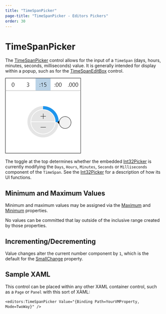 ```yaml
---
title: "TimeSpanPicker"
page-title: "TimeSpanPicker - Editors Pickers"
order: 30
---
```

# TimeSpanPicker

The [TimeSpanPicker](xref:ActiproSoftware.Windows.Controls.Editors.TimeSpanPicker) control allows for the input of a `TimeSpan` (days, hours, minutes, seconds, milliseconds) value.  It is generally intended for display within a popup, such as for the [TimeSpanEditBox](../editboxes/timespaneditbox.md) control.

![Screenshot](../images/timespanpicker.png)

The toggle at the top determines whether the embedded [Int32Picker](int32picker.md) is currently modifying the `Days`, `Hours`, `Minutes`, `Seconds` or `Milliseconds` component of the `TimeSpan`.  See the [Int32Picker](int32picker.md) for a description of how its UI functions.

## Minimum and Maximum Values

Minimum and maximum values may be assigned via the [Maximum](xref:ActiproSoftware.Windows.Controls.Editors.TimeSpanPicker.Maximum) and [Minimum](xref:ActiproSoftware.Windows.Controls.Editors.TimeSpanPicker.Minimum) properties.

No values can be committed that lay outside of the inclusive range created by those properties.

## Incrementing/Decrementing

Value changes alter the current number component by `1`, which is the default for the [SmallChange](xref:ActiproSoftware.Windows.Controls.Editors.TimeSpanPicker.SmallChange) property.

## Sample XAML

This control can be placed within any other XAML container control, such as a `Page` or `Panel` with this sort of XAML:

```xaml
<editors:TimeSpanPicker Value="{Binding Path=YourVMProperty, Mode=TwoWay}" />
```
